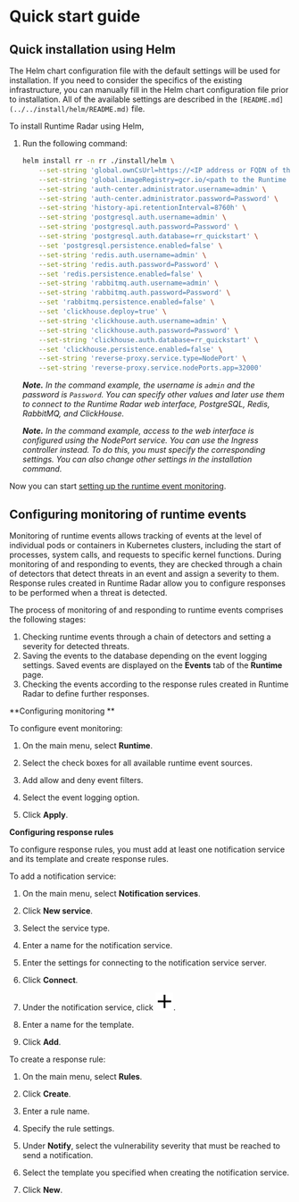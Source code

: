 # Quick start guide

## Quick installation using Helm

The Helm chart configuration file with the default settings will be used for installation. If you need to consider the specifics of the existing infrastructure, you can manually fill in the Helm chart configuration file prior to installation. All of the available settings are described in the `[README.md](../../install/helm/README.md)` file.

To install Runtime Radar using Helm,

1. Run the following command:

   ```bash
   helm install rr -n rr ./install/helm \
	   --set-string 'global.ownCsUrl=https://<IP address or FQDN of the host used for Runtime Radar installation>:32000' \
	   --set-string 'global.imageRegistry=gcr.io/<path to the Runtime Radar images>' \
	   --set-string 'auth-center.administrator.username=admin' \
	   --set-string 'auth-center.administrator.password=Password' \
	   --set-string 'history-api.retentionInterval=8760h' \
	   --set-string 'postgresql.auth.username=admin' \
	   --set-string 'postgresql.auth.password=Password' \
	   --set-string 'postgresql.auth.database=rr_quickstart' \
	   --set 'postgresql.persistence.enabled=false' \
	   --set-string 'redis.auth.username=admin' \
	   --set-string 'redis.auth.password=Password' \
	   --set 'redis.persistence.enabled=false' \
	   --set-string 'rabbitmq.auth.username=admin' \
	   --set-string 'rabbitmq.auth.password=Password' \
	   --set 'rabbitmq.persistence.enabled=false' \
	   --set 'clickhouse.deploy=true' \
	   --set-string 'clickhouse.auth.username=admin' \
	   --set-string 'clickhouse.auth.password=Password' \
	   --set-string 'clickhouse.auth.database=rr_quickstart' \
	   --set 'clickhouse.persistence.enabled=false' \
	   --set-string 'reverse-proxy.service.type=NodePort' \
	   --set-string 'reverse-proxy.service.nodePorts.app=32000'
   ```

   ***Note.** In the command example, the username is `admin` and the password is `Password`. You can specify other values and later use them to connect to the Runtime Radar web interface, PostgreSQL, Redis, RabbitMQ, and ClickHouse.*

   ***Note.** In the command example, access to the web interface is configured using the NodePort service. You can use the Ingress controller instead. To do this, you must specify the corresponding settings. You can also change other settings in the installation command.*

Now you can start [setting up the runtime event monitoring](#9807610635).

## <a name="9807610635"></a>Configuring monitoring of runtime events

Monitoring of runtime events allows tracking of events at the level of individual pods or containers in Kubernetes clusters, including the start of processes, system calls, and requests to specific kernel functions. During monitoring of and responding to events, they are checked through a chain of detectors that detect threats in an event and assign a severity to them. Response rules created in Runtime Radar allow you to configure responses to be performed when a threat is detected.

The process of monitoring of and responding to runtime events comprises the following stages:
1. Checking runtime events through a chain of detectors and setting a severity for detected threats.
1. Saving the events to the database depending on the event logging settings. Saved events are displayed on the **Events** tab of the **Runtime** page.
1. Checking the events according to the response rules created in Runtime Radar to define further responses.

**Configuring monitoring **

To configure event monitoring:

1. On the main menu, select **Runtime**.

1. Select the check boxes for all available runtime event sources.

1. Add allow and deny event filters.

1. Select the event logging option.

1. Click **Apply**.

**Configuring response rules**

To configure response rules, you must add at least one notification service and its template and create response rules.

To add a notification service:

1. On the main menu, select **Notification services**.

1. Click **New service**.

1. Select the service type.

1. Enter a name for the notification service.

1. Enter the settings for connecting to the notification service server.

1. Click **Connect**.

1. Under the notification service, click ![pic](pics/icon_add.svg).

1. Enter a name for the template.

1. Click **Add**.

To create a response rule:

1. On the main menu, select **Rules**.

1. Click **Create**.

1. Enter a rule name.

1. Specify the rule settings.

1. Under **Notify**, select the vulnerability severity that must be reached to send a notification.

1. Select the template you specified when creating the notification service.

1. Click **New**.
